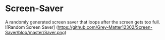 # Screen-Saver
A randomly generated screen saver that loops after the screen gets too full.
![Random Screen Saver] (https://github.com/Grey-Matter12302/Screen-Saver/blob/master/Saver.png)
